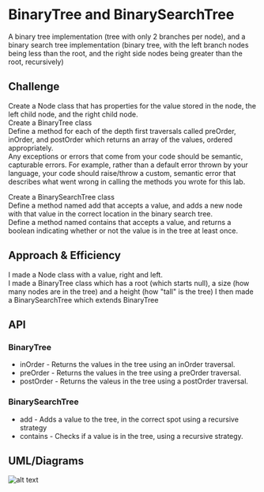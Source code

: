 # BinaryTree and BinarySearchTree
A binary tree implementation (tree with only 2 branches per node), and a binary search tree implementation (binary tree, with the left branch nodes being less than the root, and the right side nodes being greater than the root, recursively)

## Challenge
Create a Node class that has properties for the value stored in the node, the left child node, and the right child node.  
Create a BinaryTree class  
Define a method for each of the depth first traversals called preOrder, inOrder, and postOrder which returns an array of the values, ordered appropriately.  
Any exceptions or errors that come from your code should be semantic, capturable errors. For example, rather than a default error thrown by your language, your code should raise/throw a custom, semantic error that describes what went wrong in calling the methods you wrote for this lab.  

Create a BinarySearchTree class  
Define a method named add that accepts a value, and adds a new node with that value in the correct location in the binary search tree.  
Define a method named contains that accepts a value, and returns a boolean indicating whether or not the value is in the tree at least once.  

## Approach & Efficiency
I made a Node class with a value, right and left.  
I made a BinaryTree class which has a root (which starts null), a size (how many nodes are in the tree) and a height (how "tall" is the tree)
I then made a BinarySearchTree which extends BinaryTree  

## API
### BinaryTree
* inOrder - Returns the values in the tree using an inOrder traversal.
* preOrder - Returns the values in the tree using a preOrder traversal.
* postOrder - Returns the valeus in the tree using a postOrder traversal.

### BinarySearchTree
* add - Adds a value to the tree, in the correct spot using a recursive strategy
* contains - Checks if a value is in the tree, using a recursive strategy.

## UML/Diagrams
![alt text](https://i.imgur.com/qGw8v4Q.jpg "Diagram from when testing tree height and width relationships")